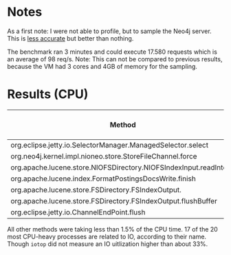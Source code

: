 # Notes

As a first note: I were not able to profile, but to sample the Neo4j server.
This is [less accurate](http://stackoverflow.com/questions/12130107/difference-between-sampling-and-profiling-in-jvisualvm) but better than nothing.

The benchmark ran 3 minutes and could execute 17.580 requests which is an average of 98 req/s.
Note: This can not be compared to previous results, because the VM had 3 cores and 4GB of memory for the sampling.

# Results (CPU)

| Method | Self time (%) | Selftime (ms) |
| ------ | ------------- | ------------- |
| org.eclipse.jetty.io.SelectorManager.ManagedSelector.select | 43.9 | 165107 |
| org.neo4j.kernel.impl.nioneo.store.StoreFileChannel.force | 16.4 | 61806 |
| org.apache.lucene.store.NIOFSDirectory.NIOFSIndexInput.readInteral | 4.6 | 17315 |
| org.apache.lucene.index.FormatPostingsDocsWrite.finish | 4.1 | 15574 |
| org.apache.lucene.store.FSDirectory.FSIndexOutput.<init> | 1.7 | 6369 |
| org.apache.lucene.store.FSDirectory.FSIndexOutput.flushBuffer | 1.6 | 6017 |
| org.eclipse.jetty.io.ChannelEndPoint.flush | 1.6 | 5941 |

All other methods were taking less than 1.5% of the CPU time.
17 of the 20 most CPU-heavy processes are related to IO, according to their name.
Though `iotop` did not measure an IO uitlization higher than about 33%.
